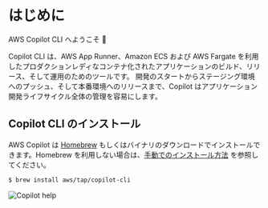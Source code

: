 # はじめに

AWS Copilot CLI へようこそ 🎉

Copilot CLI は、AWS App Runner、Amazon ECS および AWS Fargate を利用したプロダクションレディなコンテナ化されたアプリケーションのビルド、リリース、そして運用のためのツールです。
開発のスタートからステージング環境へのプッシュ、そして本番環境へのリリースまで、Copilot はアプリケーション開発ライフサイクル全体の管理を容易にします。

## Copilot CLI のインストール
AWS Copilot は [Homebrew](https://brew.sh/) もしくはバイナリのダウンロードでインストールできます。Homebrew を利用しない場合は、[手動でのインストール方法](./getting-started/install.ja.md#手動でインストール) を参照してください。

```sh
$ brew install aws/tap/copilot-cli
```

![Copilot help](https://user-images.githubusercontent.com/828419/85797638-e181ae00-b6f0-11ea-8751-3a7552e3fa7f.png)
